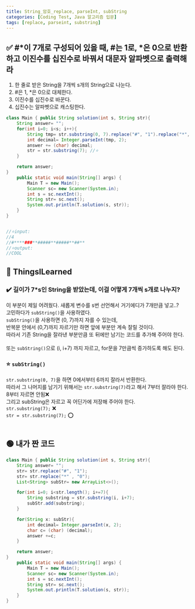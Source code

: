 ```yaml
---
title: String_암호_replace, parseInt, subString
categories: [Coding Test, Java 알고리즘 입문]
tags: [replace, parseint, substring]
---
```


## ✅ #*이 7개로 구성되어 있을 때, #는 1로, *은 0으로 반환하고 이진수를 십진수로 바꿔서 대문자 알파벳으로 출력해라

1. 한 줄로 받은 String을 7개씩 s개의 String으로 나눈다. <br>
2. #은 1, \*은 0으로 대체한다. <br>
3. 이진수를 십진수로 바꾼다. <br>
4. 십진수는 알파벳으로 캐스팅한다. <br>

```java
class Main { public String solution(int s, String str){
    String answer= "";
    for(int i=0; i<s; i++){
        String tmp= str.substring(0, 7).replace("#", "1").replace("*", "0");
        int decimal= Integer.parseInt(tmp, 2);
        answer += (char) decimal;
        str = str.substring(7); //⭐️
    }

    return answer;
}
    public static void main(String[] args) {
        Main T = new Main();
        Scanner sc= new Scanner(System.in);
        int s = sc.nextInt();
        String str= sc.next();
        System.out.println(T.solution(s, str));
    }
}


//⭐️input:
//4
//#****###**#####**#####**##**
//⭐️output:
//COOL
```

## 🔵 ThingsILearned

### ✔️ 길이가 7\*s인 String을 받았는데, 이걸 어떻게 7개씩 s개로 나누지?

이 부분이 제일 어려웠다. 새롭게 변수를 s번 선언해서 거기에디가 7개만큼 넣고..?<br>
고민하다가 `subString()`을 사용하였다.<br>
`subString()`을 사용하면 (0, 7)까지 자를 수 있는데, <br>
반복문 안에서 (0,7)까지 자르기만 하면 앞에 부분만 계속 잘릴 것이다.<br>
따라서 기존 String을 잘라낸 부분만큼 또 뒤에만 남기는 코드를 추가해 주어야 한다.<br>
<br>
또는 `subString()`으로 (i, i+7) 까지 자르고, for문을 7만큼씩 증가하도록 해도 된다.<br>

### ⭐️ `subString()`

`str.substring(0, 7)`을 하면 0에서부터 6까지 잘라서 반환한다.<br>
따라서 그 나머지를 남기기 위해서는 `str.substring(7)`라고 해서 7부터 잘라야 한다. <br>
8부터 자르면 안됨❌<br>
그리고 subString은 자르고 꼭 어딘가에 저장해 주어야 한다.<br>
`str.substring(7);` ❌<br>
`str = str.substring(7);` ⭕️<br>
<br>

## 🟢 내가 짠 코드

```java
class Main { public String solution(int s, String str){
    String answer= "";
    str= str.replace("#", "1");
    str= str.replace("*" , "0");
    List<String> subStr= new ArrayList<>();

    for(int i=0; i<str.length(); i+=7){
        String substring = str.substring(i, i+7);
        subStr.add(substring);
    }

    for(String x: subStr){
        int decimal= Integer.parseInt(x, 2);
        char c= (char) (decimal);
        answer +=c;
    }

    return answer;
}
    public static void main(String[] args) {
        Main T = new Main();
        Scanner sc= new Scanner(System.in);
        int s = sc.nextInt();
        String str= sc.next();
        System.out.println(T.solution(s, str));
    }
}


```
